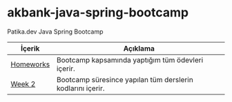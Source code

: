 # akbank-java-spring-bootcamp
Patika.dev Java Spring Bootcamp 

| İçerik             | Açıklama                   |
| ------------------ | -------------------------- |
| [Homeworks](https://github.com/izelozarslan/akbank-java-spring-bootcamp/tree/master/homeworks)  | Bootcamp kapsamında yaptığım tüm ödevleri içerir.  |
| [Week 2](https://github.com/izelozarslan/akbank-java-spring-bootcamp/tree/master/week2) | Bootcamp süresince yapılan tüm derslerin kodlarını içerir. |

